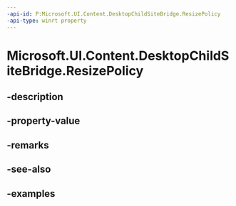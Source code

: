 ```yaml
---
-api-id: P:Microsoft.UI.Content.DesktopChildSiteBridge.ResizePolicy
-api-type: winrt property
---
```


# Microsoft.UI.Content.DesktopChildSiteBridge.ResizePolicy

<!--
public Microsoft.UI.Content.ContentSizePolicy ResizePolicy { get; set; }
-->


## -description

## -property-value

## -remarks

## -see-also

## -examples



